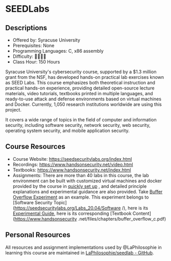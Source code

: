 # SEEDLabs

## Descriptions

- Offered by: Syracuse University
- Prerequisites: None
- Programming Languages: C, x86 assembly
- Difficulty: 🌟🌟🌟🌟
- Class Hour: 150 Hours

Syracuse University's cybersecurity course, supported by a $1.3 million grant from the NSF, has developed hands-on practical lab exercises known as SEED Labs. This course emphasizes both theoretical instruction and practical hands-on experience, providing detailed open-source lecture materials, video tutorials, textbooks printed in multiple languages, and ready-to-use attack and defense environments based on virtual machines and Docker. Currently, 1,050 research institutions worldwide are using this project.

It covers a wide range of topics in the field of computer and information security, including software security, network security, web security, operating system security, and mobile application security.

## Course Resources

- Course Website: <https://seedsecuritylabs.org/index.html>
- Recordings: <https://www.handsonsecurity.net/video.html>
- Textbooks: <https://www.handsonsecurity.net/index.html>
- Assignments: There are more than 40 labs in this course, the lab environment can be built with customized virtual machines and docker provided by the course in [quickly set up](https://seedsecuritylabs.org/labsetup.html) , and detailed principle explanations and experimental guidance are also provided. Take [Buffer Overflow Experiment](https://seedsecuritylabs.org/Labs_20.04/Software/Buffer_Overflow_Setuid/) as an example. This experiment belongs to [Software Security Topic](https://seedsecuritylabs.org/Labs_20.04/Software /), here is its [Experimental Guide](https://seedsecuritylabs.org/Labs_20.04/Files/Buffer_Overflow_Setuid/Buffer_Overflow_Setuid.pdf), here is its corresponding [Textbook Content](https://www.handsonsecurity .net/files/chapters/buffer_overflow_c.pdf)

## Personal Resources

All resources and assignment implementations used by @LaPhilosophie in learning this course are maintained in [LaPhilosophie/seedlab - GitHub](https://github.com/LaPhilosophie/seedlab). 